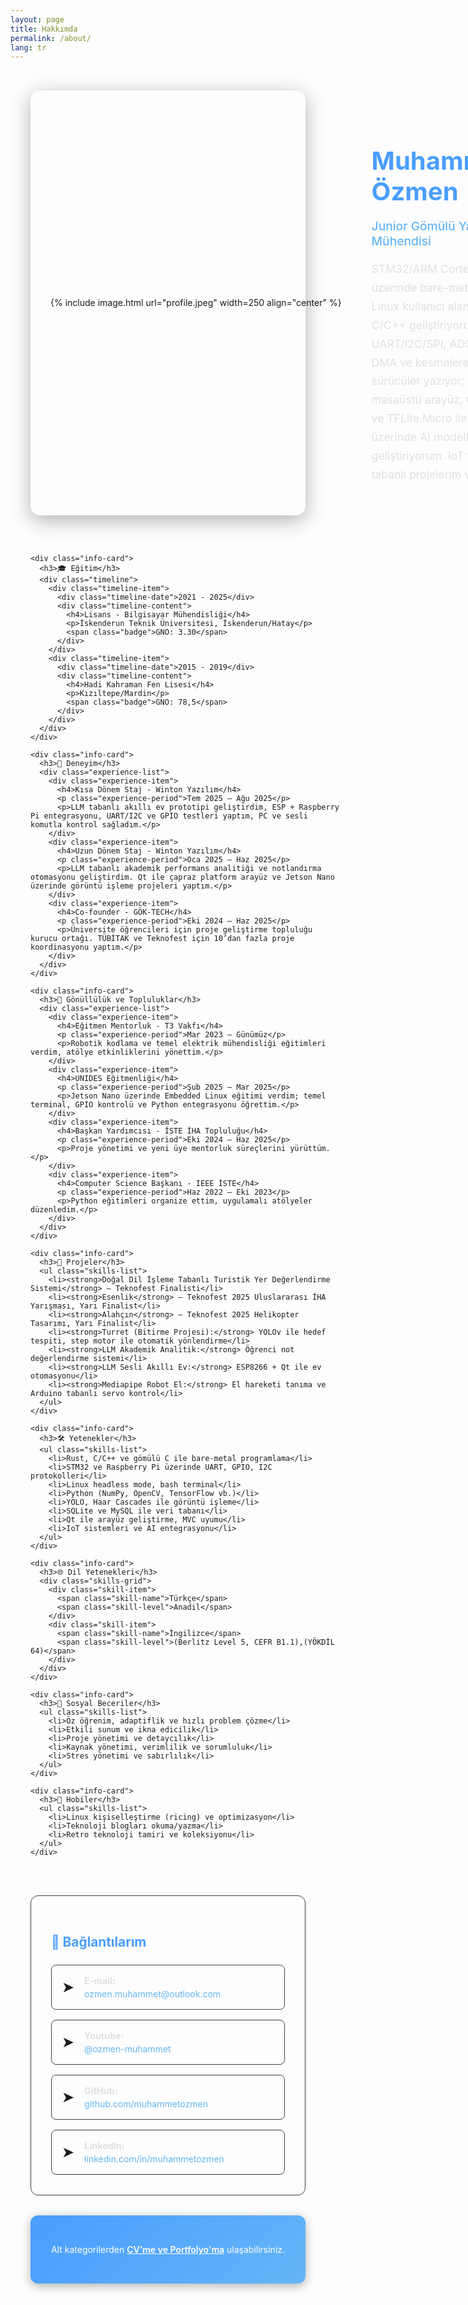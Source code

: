 ```yaml
---
layout: page
title: Hakkımda
permalink: /about/
lang: tr
---
```


<div class="about-container">

  <div class="profile-section">
    <div class="profile-image">
      {% include image.html url="profile.jpeg" width=250 align="center" %}
    </div>
    <div class="profile-info">
      <h1>Muhammet Özmen</h1>
      <p class="profile-title">Junior Gömülü Yazılım Mühendisi</p>
      <p class="profile-description">
        STM32/ARM Cortex-M üzerinde bare-metal ve Linux kullanıcı alanında C/C++ geliştiriyorum. 
        UART/I2C/SPI, ADC/PWM, DMA ve kesmelere dayalı sürücüler yazıyor; Qt ile masaüstü arayüz, 
        OpenCV ve TFLite Micro ile cihaz üzerinde AI modelleri geliştiriyorum. IoT ve LLM tabanlı projelerim var.
      </p>
    </div>
  </div>

  <div class="content-grid">

    <div class="info-card">
      <h3>🎓 Eğitim</h3>
      <div class="timeline">
        <div class="timeline-item">
          <div class="timeline-date">2021 - 2025</div>
          <div class="timeline-content">
            <h4>Lisans - Bilgisayar Mühendisliği</h4>
            <p>İskenderun Teknik Üniversitesi, İskenderun/Hatay</p>
            <span class="badge">GNO: 3.30</span>
          </div>
        </div>
        <div class="timeline-item">
          <div class="timeline-date">2015 - 2019</div>
          <div class="timeline-content">
            <h4>Hadi Kahraman Fen Lisesi</h4>
            <p>Kızıltepe/Mardin</p>
            <span class="badge">GNO: 78,5</span>
          </div>
        </div>
      </div>
    </div>

    <div class="info-card">
      <h3>💼 Deneyim</h3>
      <div class="experience-list">
        <div class="experience-item">
          <h4>Kısa Dönem Staj - Winton Yazılım</h4>
          <p class="experience-period">Tem 2025 – Ağu 2025</p>
          <p>LLM tabanlı akıllı ev prototipi geliştirdim, ESP + Raspberry Pi entegrasyonu, UART/I2C ve GPIO testleri yaptım, PC ve sesli komutla kontrol sağladım.</p>
        </div>
        <div class="experience-item">
          <h4>Uzun Dönem Staj - Winton Yazılım</h4>
          <p class="experience-period">Oca 2025 – Haz 2025</p>
          <p>LLM tabanlı akademik performans analitiği ve notlandırma otomasyonu geliştirdim. Qt ile çapraz platform arayüz ve Jetson Nano üzerinde görüntü işleme projeleri yaptım.</p>
        </div>
        <div class="experience-item">
          <h4>Co-founder - GÖK-TECH</h4>
          <p class="experience-period">Eki 2024 – Haz 2025</p>
          <p>Üniversite öğrencileri için proje geliştirme topluluğu kurucu ortağı. TÜBİTAK ve Teknofest için 10’dan fazla proje koordinasyonu yaptım.</p>
        </div>
      </div>
    </div>

    <div class="info-card">
      <h3>🤝 Gönüllülük ve Topluluklar</h3>
      <div class="experience-list">
        <div class="experience-item">
          <h4>Eğitmen Mentorluk - T3 Vakfı</h4>
          <p class="experience-period">Mar 2023 – Günümüz</p>
          <p>Robotik kodlama ve temel elektrik mühendisliği eğitimleri verdim, atölye etkinliklerini yönettim.</p>
        </div>
        <div class="experience-item">
          <h4>UNIDES Eğitmenliği</h4>
          <p class="experience-period">Şub 2025 – Mar 2025</p>
          <p>Jetson Nano üzerinde Embedded Linux eğitimi verdim; temel terminal, GPIO kontrolü ve Python entegrasyonu öğrettim.</p>
        </div>
        <div class="experience-item">
          <h4>Başkan Yardımcısı - İSTE İHA Topluluğu</h4>
          <p class="experience-period">Eki 2024 – Haz 2025</p>
          <p>Proje yönetimi ve yeni üye mentorluk süreçlerini yürüttüm.</p>
        </div>
        <div class="experience-item">
          <h4>Computer Science Başkanı - IEEE İSTE</h4>
          <p class="experience-period">Haz 2022 – Eki 2023</p>
          <p>Python eğitimleri organize ettim, uygulamalı atölyeler düzenledim.</p>
        </div>
      </div>
    </div>

    <div class="info-card">
      <h3>🚀 Projeler</h3>
      <ul class="skills-list">
        <li><strong>Doğal Dil İşleme Tabanlı Turistik Yer Değerlendirme Sistemi</strong> – Teknofest Finalisti</li>
        <li><strong>Esenlik</strong> – Teknofest 2025 Uluslararası İHA Yarışması, Yarı Finalist</li>
        <li><strong>Alahçın</strong> – Teknofest 2025 Helikopter Tasarımı, Yarı Finalist</li>
        <li><strong>Turret (Bitirme Projesi):</strong> YOLOv ile hedef tespiti, step motor ile otomatik yönlendirme</li>
        <li><strong>LLM Akademik Analitik:</strong> Öğrenci not değerlendirme sistemi</li>
        <li><strong>LLM Sesli Akıllı Ev:</strong> ESP8266 + Qt ile ev otomasyonu</li>
        <li><strong>Mediapipe Robot El:</strong> El hareketi tanıma ve Arduino tabanlı servo kontrol</li>
      </ul>
    </div>

    <div class="info-card">
      <h3>🛠️ Yetenekler</h3>
      <ul class="skills-list">
        <li>Rust, C/C++ ve gömülü C ile bare-metal programlama</li>
        <li>STM32 ve Raspberry Pi üzerinde UART, GPIO, I2C protokolleri</li>
        <li>Linux headless mode, bash terminal</li>
        <li>Python (NumPy, OpenCV, TensorFlow vb.)</li>
        <li>YOLO, Haar Cascades ile görüntü işleme</li>
        <li>SQLite ve MySQL ile veri tabanı</li>
        <li>Qt ile arayüz geliştirme, MVC uyumu</li>
        <li>IoT sistemleri ve AI entegrasyonu</li>
      </ul>
    </div>

    <div class="info-card">
      <h3>🌐 Dil Yetenekleri</h3>
      <div class="skills-grid">
        <div class="skill-item">
          <span class="skill-name">Türkçe</span>
          <span class="skill-level">Anadil</span>
        </div>
        <div class="skill-item">
          <span class="skill-name">İngilizce</span>
          <span class="skill-level">(Berlitz Level 5, CEFR B1.1),(YÖKDİL 64)</span>
        </div>
      </div>
    </div>

    <div class="info-card">
      <h3>🎯 Sosyal Beceriler</h3>
      <ul class="skills-list">
        <li>Öz öğrenim, adaptiflik ve hızlı problem çözme</li>
        <li>Etkili sunum ve ikna edicilik</li>
        <li>Proje yönetimi ve detaycılık</li>
        <li>Kaynak yönetimi, verimlilik ve sorumluluk</li>
        <li>Stres yönetimi ve sabırlılık</li>
      </ul>
    </div>

    <div class="info-card">
      <h3>🎨 Hobiler</h3>
      <ul class="skills-list">
        <li>Linux kişiselleştirme (ricing) ve optimizasyon</li>
        <li>Teknoloji blogları okuma/yazma</li>
        <li>Retro teknoloji tamiri ve koleksiyonu</li>
      </ul>
    </div>

  </div>

  <div class="contact-section">
    <h3>🔗 Bağlantılarım</h3> 
    <div class="contact-grid">
      <div class="contact-item">
        <span class="contact-icon">➤</span>
        <div><strong>E-mail:</strong> <a href="mailto:ozmen.muhammet@outlook.com">ozmen.muhammet@outlook.com</a></div>
      </div>
      <div class="contact-item">
        <span class="contact-icon">➤</span>
        <div><strong>Youtube:</strong> <a href="https://youtube.com/@ozmen-muhammet?si=_MP0_bzutwiZXDhU">@ozmen-muhammet</a></div>
      </div>
      <div class="contact-item">
        <span class="contact-icon">➤</span>
        <div><strong>GitHub:</strong> <a href="https://github.com/muhammetozmen" target="_blank">github.com/muhammetozmen</a></div>
      </div>
      <div class="contact-item">
        <span class="contact-icon">➤</span>
        <div><strong>LinkedIn:</strong> <a href="https://www.linkedin.com/in/muhammetozmen" target="_blank">linkedin.com/in/muhammetozmen</a></div>
      </div>
    </div>
  </div>

  <div class="cta-section">
    <p>Alt kategorilerden <a href="/cv/">CV'me ve Portfolyo'ma</a> ulaşabilirsiniz.</p>
  </div>

</div>


<style>
.about-container {
    max-width: 1200px;
    margin: 0 auto;
    padding: 2rem;
}

.profile-section {
    display: flex;
    align-items: center;
    gap: 3rem;
    margin-bottom: 3rem;
    padding: 2rem;
    background: linear-gradient(135deg, lighten(#1a1a1a, 5%), lighten(#1a1a1a, 3%));
    border-radius: 16px;
    box-shadow: 0 8px 32px rgba(0, 0, 0, 0.3);
}

.profile-image {
    flex-shrink: 0;
}

.profile-info h1 {
    color: #4a9eff;
    font-size: 2.5rem;
    margin-bottom: 0.5rem;
    font-weight: 700;
}

.profile-title {
    color: #64b5f6;
    font-size: 1.2rem;
    margin-bottom: 1rem;
    font-weight: 500;
}

.profile-description {
    color: #e0e0e0;
    line-height: 1.7;
    font-size: 1.1rem;
}

.content-grid {
    display: grid;
    grid-template-columns: repeat(auto-fit, minmax(500px, 1fr));
    gap: 2rem;
    margin-bottom: 3rem;
}

.info-card {
    background: lighten(#1a1a1a, 3%);
    padding: 2rem;
    border-radius: 12px;
    border: 1px solid #404040;
    box-shadow: 0 4px 16px rgba(0, 0, 0, 0.2);
    transition: all 0.3s ease;
}

.info-card:hover {
    transform: translateY(-2px);
    box-shadow: 0 8px 24px rgba(0, 0, 0, 0.3);
    border-color: #4a9eff;
}

.info-card h3 {
    color: #4a9eff;
    margin-bottom: 1.5rem;
    font-size: 1.3rem;
    border-bottom: 2px solid #4a9eff;
    padding-bottom: 0.5rem;
}

.timeline {
    display: flex;
    flex-direction: column;
    gap: 1.5rem;
}

.timeline-item {
    display: flex;
    gap: 1rem;
    align-items: flex-start;
}

.timeline-date {
    background: #4a9eff;
    color: white;
    padding: 0.5rem 1rem;
    border-radius: 20px;
    font-size: 0.9rem;
    font-weight: 600;
    white-space: nowrap;
}

.timeline-content h4 {
    color: #e0e0e0;
    margin-bottom: 0.5rem;
    font-size: 1.1rem;
}

.timeline-content p {
    color: #b0b0b0;
    margin-bottom: 0.5rem;
}

.badge {
    background: #64b5f6;
    color: white;
    padding: 0.25rem 0.75rem;
    border-radius: 12px;
    font-size: 0.8rem;
    font-weight: 600;
}

.experience-list {
    display: flex;
    flex-direction: column;
    gap: 1.5rem;
}

.experience-item {
    padding: 1rem;
    background: lighten(#1a1a1a, 2%);
    border-radius: 8px;
    border-left: 3px solid #4a9eff;
}

.experience-item h4 {
    color: #e0e0e0;
    margin-bottom: 0.5rem;
    font-size: 1.1rem;
}

.experience-period {
    color: #64b5f6;
    font-size: 0.9rem;
    margin-bottom: 0.5rem;
    font-weight: 600;
}

.experience-item p {
    color: #b0b0b0;
    line-height: 1.6;
}

.skills-grid {
    display: flex;
    flex-direction: column;
    gap: 1rem;
}

.skill-item {
    display: flex;
    justify-content: space-between;
    align-items: center;
    padding: 1rem;
    background: lighten(#1a1a1a, 2%);
    border-radius: 8px;
    border: 1px solid #404040;
}

.skill-name {
    color: #e0e0e0;
    font-weight: 600;
}

.skill-level {
    color: #64b5f6;
    font-size: 0.9rem;
}

.skills-list {
    list-style: none;
    padding: 0;
}

.skills-list li {
    color: #b0b0b0;
    margin-bottom: 1rem;
    padding: 1rem;
    background: lighten(#1a1a1a, 2%);
    border-radius: 8px;
    border-left: 3px solid #4a9eff;
    line-height: 1.6;
}

.contact-section {
    background: lighten(#1a1a1a, 3%);
    padding: 2rem;
    border-radius: 12px;
    border: 1px solid #404040;
    margin-bottom: 2rem;
}

.contact-section h3 {
    color: #4a9eff;
    margin-bottom: 1.5rem;
    font-size: 1.3rem;
}

.contact-grid {
    display: grid;
    grid-template-columns: repeat(auto-fit, minmax(300px, 1fr));
    gap: 1rem;
}

.contact-item {
    display: flex;
    align-items: center;
    gap: 1rem;
    padding: 1rem;
    background: lighten(#1a1a1a, 2%);
    border-radius: 8px;
    border: 1px solid #404040;
}

.contact-icon {
    font-size: 1.5rem;
}

.contact-item div {
    display: flex;
    flex-direction: column;
    gap: 0.25rem;
}

.contact-item strong {
    color: #e0e0e0;
    font-size: 0.9rem;
}

.contact-item a {
    color: #64b5f6;
    text-decoration: none;
    transition: color 0.3s ease;
}

.contact-item a:hover {
    color: #4a9eff;
}

.cta-section {
    text-align: center;
    padding: 2rem;
    background: linear-gradient(135deg, #4a9eff, #64b5f6);
    color: white;
    border-radius: 12px;
    box-shadow: 0 4px 16px rgba(0, 0, 0, 0.3);
}

.cta-section a {
    color: white;
    text-decoration: underline;
    font-weight: 600;
}

.cta-section a:hover {
    text-decoration: none;
}

@media (max-width: 768px) {
    .profile-section {
        flex-direction: column;
        text-align: center;
        gap: 2rem;
    }
    
    .content-grid {
        grid-template-columns: 1fr;
    }
    
    .timeline-item {
        flex-direction: column;
        gap: 0.5rem;
    }
    
    .skill-item {
        flex-direction: column;
        align-items: flex-start;
        gap: 0.5rem;
    }
    
    .contact-grid {
        grid-template-columns: 1fr;
    }
}
</style>
